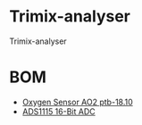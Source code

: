 # Trimix-analyser
Trimix-analyser

# BOM
- [Oxygen Sensor AO2 ptb-18.10](https://fr.aliexpress.com/item/City-sensor-ao2-ptb-18-10-oxygen-sensor/1258183473.html?recommendVersion=1)
- [ADS1115 16-Bit ADC](https://fr.aliexpress.com/item/ADS1115-ADC-ultra-compact-16-precision-ADC-module-development-board/32584944400.html?spm=a2g0w.search0104.3.22.2e182e6cRT1hRy&ws_ab_test=searchweb0_0,searchweb201602_3_10065_10344_10068_10342_10343_10340_10341_10084_10083_10618_10305_10304_10615_10307_10306_10302_10313_10059_10184_10534_100031_10103_441_10624_442_10623_10622_10621_10620_10142,searchweb201603_32,ppcSwitch_7&algo_expid=16db1b31-0238-4929-96e9-b298d6d14d60-3&algo_pvid=16db1b31-0238-4929-96e9-b298d6d14d60&priceBeautifyAB=2)
